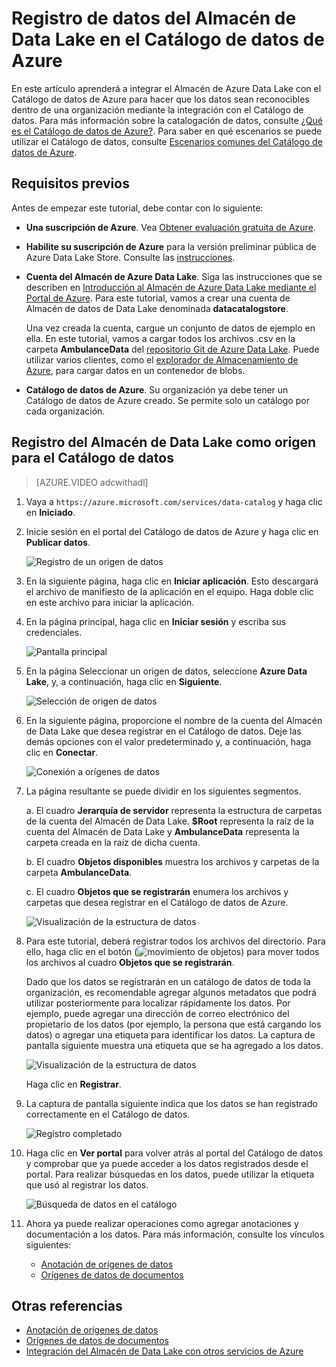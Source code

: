 <properties
   pageTitle="Registro de datos del Almacén de Data Lake en el Catálogo de datos de Azure | Azure"
   description="Registro de datos del Almacén de Data Lake en el Catálogo de datos de Azure"
   services="data-lake-store,data-catalog" 
   documentationCenter=""
   authors="nitinme"
   manager="jhubbard"
   editor="cgronlun"/>

<tags
   ms.service="data-lake-store"
   ms.devlang="na"
   ms.topic="article"
   ms.tgt_pltfrm="na"
   ms.workload="big-data"
   ms.date="08/02/2016"
   ms.author="nitinme"/>

# Registro de datos del Almacén de Data Lake en el Catálogo de datos de Azure

En este artículo aprenderá a integrar el Almacén de Azure Data Lake con el Catálogo de datos de Azure para hacer que los datos sean reconocibles dentro de una organización mediante la integración con el Catálogo de datos. Para más información sobre la catalogación de datos, consulte [¿Qué es el Catálogo de datos de Azure?](../data-catalog/data-catalog-what-is-data-catalog.md). Para saber en qué escenarios se puede utilizar el Catálogo de datos, consulte [Escenarios comunes del Catálogo de datos de Azure](../data-catalog/data-catalog-common-scenarios.md).

## Requisitos previos

Antes de empezar este tutorial, debe contar con lo siguiente:

- **Una suscripción de Azure**. Vea [Obtener evaluación gratuita de Azure](https://azure.microsoft.com/pricing/free-trial/).

- **Habilite su suscripción de Azure** para la versión preliminar pública de Azure Data Lake Store. Consulte las [instrucciones](data-lake-store-get-started-portal.md#signup).

- **Cuenta del Almacén de Azure Data Lake**. Siga las instrucciones que se describen en [Introducción al Almacén de Azure Data Lake mediante el Portal de Azure](data-lake-store-get-started-portal.md). Para este tutorial, vamos a crear una cuenta de Almacén de datos de Data Lake denominada **datacatalogstore**.

	Una vez creada la cuenta, cargue un conjunto de datos de ejemplo en ella. En este tutorial, vamos a cargar todos los archivos .csv en la carpeta **AmbulanceData** del [repositorio Git de Azure Data Lake](https://github.com/Azure/usql/tree/master/Examples/Samples/Data/AmbulanceData/). Puede utilizar varios clientes, como el [explorador de Almacenamiento de Azure](http://storageexplorer.com/), para cargar datos en un contenedor de blobs.

- **Catálogo de datos de Azure**. Su organización ya debe tener un Catálogo de datos de Azure creado. Se permite solo un catálogo por cada organización.

## Registro del Almacén de Data Lake como origen para el Catálogo de datos

>[AZURE.VIDEO adcwithadl] 

1. Vaya a `https://azure.microsoft.com/services/data-catalog` y haga clic en **Iniciado**.

2. Inicie sesión en el portal del Catálogo de datos de Azure y haga clic en **Publicar datos**.

	![Registro de un origen de datos](./media/data-lake-store-with-data-catalog/register-data-source.png "Registro de un origen de datos")

3. En la siguiente página, haga clic en **Iniciar aplicación**. Esto descargará el archivo de manifiesto de la aplicación en el equipo. Haga doble clic en este archivo para iniciar la aplicación.

4. En la página principal, haga clic en **Iniciar sesión** y escriba sus credenciales.

	![Pantalla principal](./media/data-lake-store-with-data-catalog/welcome.screen.png "Pantalla principal")

5. En la página Seleccionar un origen de datos, seleccione **Azure Data Lake**, y, a continuación, haga clic en **Siguiente**.

	![Selección de origen de datos](./media/data-lake-store-with-data-catalog/select-source.png "Selección de origen de datos")

6. En la siguiente página, proporcione el nombre de la cuenta del Almacén de Data Lake que desea registrar en el Catálogo de datos. Deje las demás opciones con el valor predeterminado y, a continuación, haga clic en **Conectar**.

	![Conexión a orígenes de datos](./media/data-lake-store-with-data-catalog/connect-to-source.png "Conexión a orígenes de datos")

7. La página resultante se puede dividir en los siguientes segmentos.

	a. El cuadro **Jerarquía de servidor** representa la estructura de carpetas de la cuenta del Almacén de Data Lake. **$Root** representa la raíz de la cuenta del Almacén de Data Lake y **AmbulanceData** representa la carpeta creada en la raíz de dicha cuenta.

	b. El cuadro **Objetos disponibles** muestra los archivos y carpetas de la carpeta **AmbulanceData**.

	c. El cuadro **Objetos que se registrarán** enumera los archivos y carpetas que desea registrar en el Catálogo de datos de Azure.

	![Visualización de la estructura de datos](./media/data-lake-store-with-data-catalog/view-data-structure.png "Visualización de la estructura de datos")

8. Para este tutorial, deberá registrar todos los archivos del directorio. Para ello, haga clic en el botón (![movimiento de objetos](./media/data-lake-store-with-data-catalog/move-objects.png "Movimiento de objetos")) para mover todos los archivos al cuadro **Objetos que se registrarán**.

	Dado que los datos se registrarán en un catálogo de datos de toda la organización, es recomendable agregar algunos metadatos que podrá utilizar posteriormente para localizar rápidamente los datos. Por ejemplo, puede agregar una dirección de correo electrónico del propietario de los datos (por ejemplo, la persona que está cargando los datos) o agregar una etiqueta para identificar los datos. La captura de pantalla siguiente muestra una etiqueta que se ha agregado a los datos.

	![Visualización de la estructura de datos](./media/data-lake-store-with-data-catalog/view-selected-data-structure.png "Visualización de la estructura de datos")

	Haga clic en **Registrar**.

8. La captura de pantalla siguiente indica que los datos se han registrado correctamente en el Catálogo de datos.

	![Registro completado](./media/data-lake-store-with-data-catalog/registration-complete.png "Visualización de la estructura de datos")

9. Haga clic en **Ver portal** para volver atrás al portal del Catálogo de datos y comprobar que ya puede acceder a los datos registrados desde el portal. Para realizar búsquedas en los datos, puede utilizar la etiqueta que usó al registrar los datos.

	![Búsqueda de datos en el catálogo](./media/data-lake-store-with-data-catalog/search-data-in-catalog.png "Búsqueda de datos en el catálogo")

10. Ahora ya puede realizar operaciones como agregar anotaciones y documentación a los datos. Para más información, consulte los vínculos siguientes:
	* [Anotación de orígenes de datos](../data-catalog/data-catalog-how-to-annotate.md)
	* [Orígenes de datos de documentos](../data-catalog/data-catalog-how-to-documentation.md)

## Otras referencias

* [Anotación de orígenes de datos](../data-catalog/data-catalog-how-to-annotate.md)
* [Orígenes de datos de documentos](../data-catalog/data-catalog-how-to-documentation.md)
* [Integración del Almacén de Data Lake con otros servicios de Azure](data-lake-store-integrate-with-other-services.md)

<!---HONumber=AcomDC_0914_2016-->